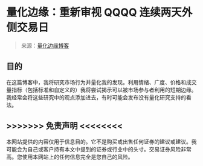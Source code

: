 <!--yml

分类：未分类

日期：2024-05-18 09:03:08

-->

# 量化边缘：重新审视 QQQQ 连续两天外侧交易日

> 来源：[量化边缘博客](http://quantifiableedges.blogspot.com/2010/11/back-to-back-outside-days-in-qqqq.html#0001-01-01)

## 目的

在这篇博客中，我将研究市场行为并量化我的发现。利用情绪、广度、价格和成交量指标（包括标准和自定义的）我将尝试揭示可以被市场参与者利用的短期边缘。我经常会将这些研究中的观点添加进去，有时可能会发布没有量化研究支持的看法。

## >>>>>>> 免责声明 <<<<<<<<

本网站提供的内容仅用于信息目的。它不是购买或出售任何证券的建议或建议。我可能会为自己或客户持有本文中提到的证券或行业中的头寸。交易证券风险非常高。您使用本网站上的任何信息完全是您自己的风险。
